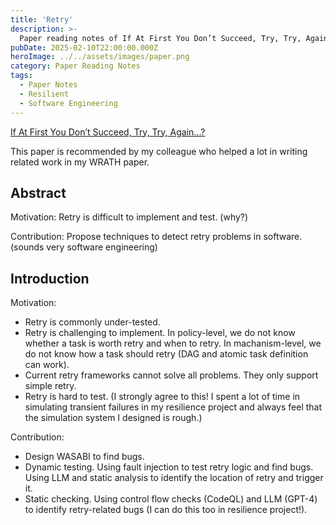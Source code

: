 ```yaml
---
title: 'Retry'
description: >-
  Paper reading notes of If At First You Don’t Succeed, Try, Try, Again...?.
pubDate: 2025-02-10T22:00:00.000Z
heroImage: ../../assets/images/paper.png
category: Paper Reading Notes
tags:
  - Paper Notes
  - Resilient
  - Software Engineering
---
```


[If At First You Don’t Succeed, Try, Try, Again...?](https://www.microsoft.com/en-us/research/uploads/prod/2024/08/SOSP_2024__Detecting_Retry_Bugs_in_Software_Systems-1.pdf)

This paper is recommended by my colleague who helped a lot in writing related work in my WRATH paper.

## Abstract

Motivation: Retry is difficult to implement and test. (why?)

Contribution: Propose techniques to detect retry problems in software. (sounds very software engineering)

## Introduction

Motivation:

- Retry is commonly under-tested.
- Retry is challenging to implement. In policy-level, we do not know whether a task is worth retry and when to retry. In machanism-level, we do not know how a task should retry (DAG and atomic task definition can work).
- Current retry frameworks cannot solve all problems. They only support simple retry.
- Retry is hard to test. (I strongly agree to this! I spent a lot of time in simulating transient failures in my resilience project and always feel that the simulation system I designed is rough.)

Contribution:

- Design WASABI to find bugs.
- Dynamic testing. Using fault injection to test retry logic and find bugs. Using LLM and static analysis to identify the location of retry and trigger it.
- Static checking. Using control flow checks (CodeQL) and LLM (GPT-4) to identify retry-related bugs (I can do this too in resilience project!).
